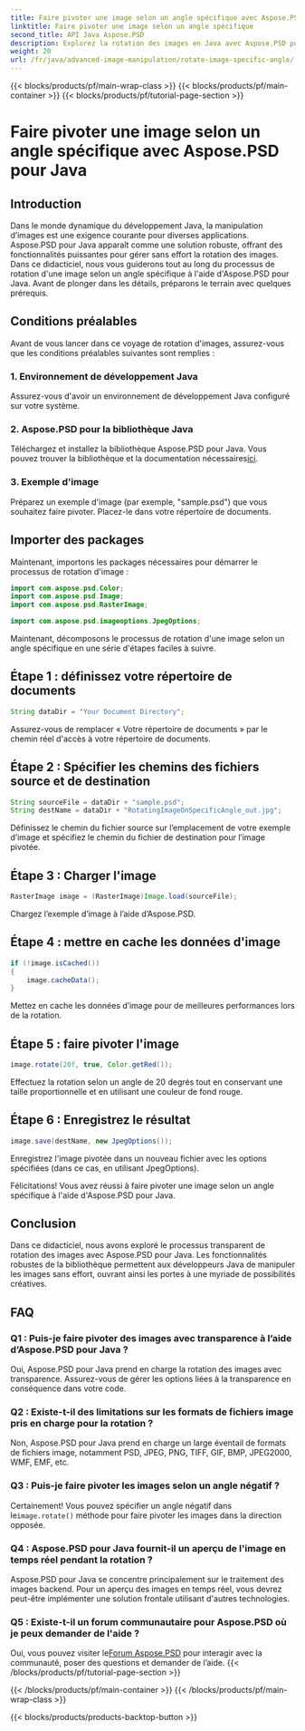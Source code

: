 ```yaml
---
title: Faire pivoter une image selon un angle spécifique avec Aspose.PSD pour Java
linktitle: Faire pivoter une image selon un angle spécifique
second_title: API Java Aspose.PSD
description: Explorez la rotation des images en Java avec Aspose.PSD pour Java. Faites pivoter les images sans effort selon des angles spécifiques.
weight: 20
url: /fr/java/advanced-image-manipulation/rotate-image-specific-angle/
---
```


{{< blocks/products/pf/main-wrap-class >}}
{{< blocks/products/pf/main-container >}}
{{< blocks/products/pf/tutorial-page-section >}}

# Faire pivoter une image selon un angle spécifique avec Aspose.PSD pour Java

## Introduction

Dans le monde dynamique du développement Java, la manipulation d’images est une exigence courante pour diverses applications. Aspose.PSD pour Java apparaît comme une solution robuste, offrant des fonctionnalités puissantes pour gérer sans effort la rotation des images. Dans ce didacticiel, nous vous guiderons tout au long du processus de rotation d'une image selon un angle spécifique à l'aide d'Aspose.PSD pour Java. Avant de plonger dans les détails, préparons le terrain avec quelques prérequis.

## Conditions préalables

Avant de vous lancer dans ce voyage de rotation d'images, assurez-vous que les conditions préalables suivantes sont remplies :

### 1. Environnement de développement Java
Assurez-vous d'avoir un environnement de développement Java configuré sur votre système.

### 2. Aspose.PSD pour la bibliothèque Java
 Téléchargez et installez la bibliothèque Aspose.PSD pour Java. Vous pouvez trouver la bibliothèque et la documentation nécessaires[ici](https://reference.aspose.com/psd/java/).

### 3. Exemple d'image
Préparez un exemple d'image (par exemple, "sample.psd") que vous souhaitez faire pivoter. Placez-le dans votre répertoire de documents.

## Importer des packages

Maintenant, importons les packages nécessaires pour démarrer le processus de rotation d'image :

```java
import com.aspose.psd.Color;
import com.aspose.psd.Image;
import com.aspose.psd.RasterImage;

import com.aspose.psd.imageoptions.JpegOptions;
```

Maintenant, décomposons le processus de rotation d'une image selon un angle spécifique en une série d'étapes faciles à suivre.

## Étape 1 : définissez votre répertoire de documents

```java
String dataDir = "Your Document Directory";
```

Assurez-vous de remplacer « Votre répertoire de documents » par le chemin réel d'accès à votre répertoire de documents.

## Étape 2 : Spécifier les chemins des fichiers source et de destination

```java
String sourceFile = dataDir + "sample.psd";
String destName = dataDir + "RotatingImageOnSpecificAngle_out.jpg";
```

Définissez le chemin du fichier source sur l’emplacement de votre exemple d’image et spécifiez le chemin du fichier de destination pour l’image pivotée.

## Étape 3 : Charger l'image

```java
RasterImage image = (RasterImage)Image.load(sourceFile);
```

Chargez l’exemple d’image à l’aide d’Aspose.PSD.

## Étape 4 : mettre en cache les données d'image

```java
if (!image.isCached())
{
    image.cacheData();
}
```

Mettez en cache les données d’image pour de meilleures performances lors de la rotation.

## Étape 5 : faire pivoter l'image

```java
image.rotate(20f, true, Color.getRed());
```

Effectuez la rotation selon un angle de 20 degrés tout en conservant une taille proportionnelle et en utilisant une couleur de fond rouge.

## Étape 6 : Enregistrez le résultat

```java
image.save(destName, new JpegOptions());
```

Enregistrez l'image pivotée dans un nouveau fichier avec les options spécifiées (dans ce cas, en utilisant JpegOptions).

Félicitations! Vous avez réussi à faire pivoter une image selon un angle spécifique à l'aide d'Aspose.PSD pour Java.

## Conclusion

Dans ce didacticiel, nous avons exploré le processus transparent de rotation des images avec Aspose.PSD pour Java. Les fonctionnalités robustes de la bibliothèque permettent aux développeurs Java de manipuler les images sans effort, ouvrant ainsi les portes à une myriade de possibilités créatives.

## FAQ

### Q1 : Puis-je faire pivoter des images avec transparence à l’aide d’Aspose.PSD pour Java ?

Oui, Aspose.PSD pour Java prend en charge la rotation des images avec transparence. Assurez-vous de gérer les options liées à la transparence en conséquence dans votre code.

### Q2 : Existe-t-il des limitations sur les formats de fichiers image pris en charge pour la rotation ?

Non, Aspose.PSD pour Java prend en charge un large éventail de formats de fichiers image, notamment PSD, JPEG, PNG, TIFF, GIF, BMP, JPEG2000, WMF, EMF, etc.

### Q3 : Puis-je faire pivoter les images selon un angle négatif ?

 Certainement! Vous pouvez spécifier un angle négatif dans le`image.rotate()` méthode pour faire pivoter les images dans la direction opposée.

### Q4 : Aspose.PSD pour Java fournit-il un aperçu de l'image en temps réel pendant la rotation ?

Aspose.PSD pour Java se concentre principalement sur le traitement des images backend. Pour un aperçu des images en temps réel, vous devrez peut-être implémenter une solution frontale utilisant d'autres technologies.

### Q5 : Existe-t-il un forum communautaire pour Aspose.PSD où je peux demander de l'aide ?

 Oui, vous pouvez visiter le[Forum Aspose.PSD](https://forum.aspose.com/c/psd/34) pour interagir avec la communauté, poser des questions et demander de l’aide.
{{< /blocks/products/pf/tutorial-page-section >}}

{{< /blocks/products/pf/main-container >}}
{{< /blocks/products/pf/main-wrap-class >}}

{{< blocks/products/products-backtop-button >}}
